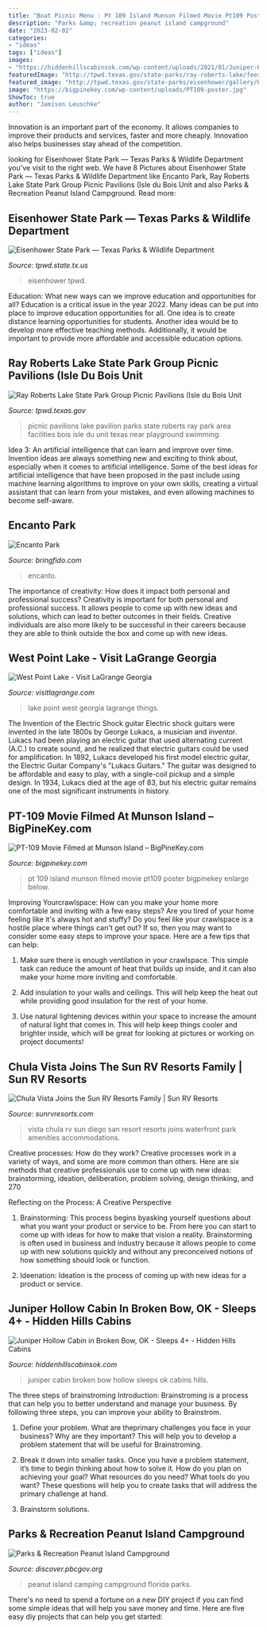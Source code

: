 ```yaml
---
title: "Boat Picnic Menu : Pt 109 Island Munson Filmed Movie Pt109 Poster Bigpinekey Enlarge Below"
description: "Parks &amp; recreation peanut island campground"
date: "2023-02-02"
categories:
- "ideas"
tags: ["ideas"]
images:
- "https://hiddenhillscabinsok.com/wp-content/uploads/2021/01/Juniper-Hollow-Kitchen.jpg"
featuredImage: "http://tpwd.texas.gov/state-parks/ray-roberts-lake/fees-facilities/group-facilities/group-picnic-pavilions-idb-gallery/group-picnic-pavilion2-idb-2"
featured_image: "http://tpwd.texas.gov/state-parks/eisenhower/gallery/boat-dock_4568.jpg"
image: "https://bigpinekey.com/wp-content/uploads/PT109-poster.jpg"
ShowToc: true
author: "Jamison Leuschke"
---
```



Innovation is an important part of the economy. It allows companies to improve their products and services, faster and more cheaply. Innovation also helps businesses stay ahead of the competition. 

	

		
looking for Eisenhower State Park — Texas Parks &amp; Wildlife Department you've visit to the right web. We have 8 Pictures about Eisenhower State Park — Texas Parks &amp; Wildlife Department like Encanto Park, Ray Roberts Lake State Park Group Picnic Pavilions (Isle du Bois Unit and also Parks &amp; Recreation Peanut Island Campground. Read more:
		
    
## Eisenhower State Park — Texas Parks &amp; Wildlife Department

<img loading=lazy src="http://tpwd.texas.gov/state-parks/eisenhower/gallery/boat-dock_4568.jpg" onerror="this.onerror=null;this.src='https://tse1.mm.bing.net/th?id=OIP.3ZpuzI0A1v0X7jGkgojyFQHaDW&amp;pid=15.1';" alt="Eisenhower State Park — Texas Parks &amp; Wildlife Department">

_Source: tpwd.state.tx.us_

>eisenhower tpwd. 

	

Education: What new ways can we improve education and opportunities for all?
Education is a critical issue in the year 2022. Many ideas can be put into place to improve education opportunities for all. One idea is to create distance learning opportunities for students. Another idea would be to develop more effective teaching methods. Additionally, it would be important to provide more affordable and accessible education options.

    
## Ray Roberts Lake State Park Group Picnic Pavilions (Isle Du Bois Unit

<img loading=lazy src="http://tpwd.texas.gov/state-parks/ray-roberts-lake/fees-facilities/group-facilities/group-picnic-pavilions-idb-gallery/group-picnic-pavilion2-idb-2" onerror="this.onerror=null;this.src='https://tse1.mm.bing.net/th?id=OIP.EPNjbV713pzeLzJ3Fd-DygHaEK&amp;pid=15.1';" alt="Ray Roberts Lake State Park Group Picnic Pavilions (Isle du Bois Unit">

_Source: tpwd.texas.gov_

>picnic pavilions lake pavilion parks state roberts ray park area facilities bois isle du unit texas near playground swimming. 

	

Idea 3: An artificial intelligence that can learn and improve over time.
Invention ideas are always something new and exciting to think about, especially when it comes to artificial intelligence. Some of the best ideas for artificial intelligence that have been proposed in the past include using machine learning algorithms to improve on your own skills, creating a virtual assistant that can learn from your mistakes, and even allowing machines to become self-aware.

    
## Encanto Park

<img loading=lazy src="https://photos.bringfido.com/attractions/9/5/3/14359/14359_27285.jpg" onerror="this.onerror=null;this.src='https://tse4.mm.bing.net/th?id=OIP.M_Eu4jqz7aVcXshz4sbK1AHaFj&amp;pid=15.1';" alt="Encanto Park">

_Source: bringfido.com_

>encanto. 

	

The importance of creativity: How does it impact both personal and professional success?
Creativity is important for both personal and professional success. It allows people to come up with new ideas and solutions, which can lead to better outcomes in their fields. Creative individuals are also more likely to be successful in their careers because they are able to think outside the box and come up with new ideas.

    
## West Point Lake - Visit LaGrange Georgia

<img loading=lazy src="https://www.visitlagrange.com/wp-content/uploads/West-Point-Lake-lagrange-georgia-1.jpg" onerror="this.onerror=null;this.src='https://tse2.mm.bing.net/th?id=OIP.Ez9_IiwKqydxtY3btbjBwAHaCp&amp;pid=15.1';" alt="West Point Lake - Visit LaGrange Georgia">

_Source: visitlagrange.com_

>lake point west georgia lagrange things. 

	

The Invention of the Electric Shock guitar
Electric shock guitars were invented in the late 1800s by George Lukacs, a musician and inventor. Lukacs had been playing an electric guitar that used alternating current (A.C.) to create sound, and he realized that electric guitars could be used for amplification. In 1892, Lukacs developed his first model electric guitar, the Electric Guitar Company's "Lukacs Guitars." The guitar was designed to be affordable and easy to play, with a single-coil pickup and a simple design. In 1934, Lukacs died at the age of 83, but his electric guitar remains one of the most significant instruments in history.

    
## PT-109 Movie Filmed At Munson Island – BigPineKey.com

<img loading=lazy src="https://bigpinekey.com/wp-content/uploads/PT109-poster.jpg" onerror="this.onerror=null;this.src='https://tse2.mm.bing.net/th?id=OIP.0lzE7csVV6iLEZ4CaD-qwgAAAA&amp;pid=15.1';" alt="PT-109 Movie Filmed at Munson Island – BigPineKey.com">

_Source: bigpinekey.com_

>pt 109 island munson filmed movie pt109 poster bigpinekey enlarge below. 

	

Improving Yourcrawlspace: How can you make your home more comfortable and inviting with a few easy steps?
Are you tired of your home feeling like it's always hot and stuffy? Do you feel like your crawlspace is a hostile place where things can't get out? If so, then you may want to consider some easy steps to improve your space. Here are a few tips that can help:
1. Make sure there is enough ventilation in your crawlspace. This simple task can reduce the amount of heat that builds up inside, and it can also make your home more inviting and comfortable.

2. Add insulation to your walls and ceilings. This will help keep the heat out while providing good insulation for the rest of your home.

3. Use natural lightening devices within your space to increase the amount of natural light that comes in. This will help keep things cooler and brighter inside, which will be great for looking at pictures or working on project documents!

    
## Chula Vista Joins The Sun RV Resorts Family | Sun RV Resorts

<img loading=lazy src="https://3dq1fq1lesjd1aw5045f5a6h-wpengine.netdna-ssl.com/wp-content/uploads/2019/05/chula-vista-rv-resort-san-diego.jpg" onerror="this.onerror=null;this.src='https://tse3.mm.bing.net/th?id=OIP.ngKvpm8CBusNGecCp1X1OQHaDt&amp;pid=15.1';" alt="Chula Vista Joins the Sun RV Resorts Family | Sun RV Resorts">

_Source: sunrvresorts.com_

>vista chula rv sun diego san resort resorts joins waterfront park amenities accommodations. 

	

Creative processes: How do they work?
Creative processes work in a variety of ways, and some are more common than others. Here are six methods that creative professionals use to come up with new ideas: brainstorming, ideation, deliberation, problem solving, design thinking, and 270

Reflecting on the Process: A Creative Perspective

1. Brainstorming: This process begins byasking yourself questions about what you want your product or service to be. From here you can start to come up with ideas for how to make that vision a reality. Brainstorming is often used in business and industry because it allows people to come up with new solutions quickly and without any preconceived notions of how something should look or function.

2. Ideenation: Ideation is the process of coming up with new ideas for a product or service.

    
## Juniper Hollow Cabin In Broken Bow, OK - Sleeps 4+ - Hidden Hills Cabins

<img loading=lazy src="https://hiddenhillscabinsok.com/wp-content/uploads/2021/01/Juniper-Hollow-Kitchen.jpg" onerror="this.onerror=null;this.src='https://tse3.mm.bing.net/th?id=OIP.HLRy2ctO89fqYr8ktrVMXAHaE8&amp;pid=15.1';" alt="Juniper Hollow Cabin in Broken Bow, OK - Sleeps 4+ - Hidden Hills Cabins">

_Source: hiddenhillscabinsok.com_

>juniper cabin broken bow hollow sleeps ok cabins hills. 

	

The three steps of brainstroming
Introduction:
Brainstroming is a process that can help you to better understand and manage your business. By following three steps, you can improve your ability to Brainstrom.

1. Define your problem. What are theprimary challenges you face in your business? Why are they important? This will help you to develop a problem statement that will be useful for Brainstroming.

2. Break it down into smaller tasks. Once you have a problem statement, it’s time to begin thinking about how to solve it. How do you plan on achieving your goal? What resources do you need? What tools do you want? These questions will help you to create tasks that will address the primary challenge at hand.

3. Brainstorm solutions.

    
## Parks &amp; Recreation Peanut Island Campground

<img loading=lazy src="https://discover.pbcgov.org/parks/SiteImages/Camping/PeanutIsland/peanutislandcampground02.jpg" onerror="this.onerror=null;this.src='https://tse3.mm.bing.net/th?id=OIP.HdzUUnZ337kWkUWEB1I7-wAAAA&amp;pid=15.1';" alt="Parks &amp; Recreation Peanut Island Campground">

_Source: discover.pbcgov.org_

>peanut island camping campground florida parks. 

	

There's no need to spend a fortune on a new DIY project if you can find some simple ideas that will help you save money and time. Here are five easy diy projects that can help you get started: 

